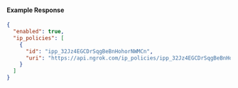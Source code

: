 <!-- Code generated for API Clients. DO NOT EDIT. -->

#### Example Response

```json
{
  "enabled": true,
  "ip_policies": [
    {
      "id": "ipp_32Jz4EGCDrSqgBeBnHohorNWMCn",
      "uri": "https://api.ngrok.com/ip_policies/ipp_32Jz4EGCDrSqgBeBnHohorNWMCn"
    }
  ]
}
```
